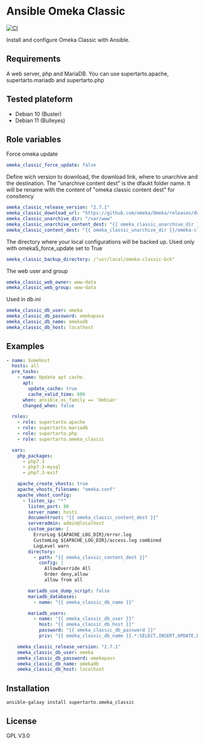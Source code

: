 # Ansible Omeka Classic
[![CI](https://github.com/supertarto/ansible-omeka-classic/workflows/CI/badge.svg?event=push)](https://github.com/supertarto/ansible-omeka-classic/actions?query=workflow%3ACI)

Install and configure Omeka Classic with Ansible.


## Requirements
A web server, php and MariaDB. You can use supertarto.apache, supertarto.mariadb and supertarto.php

## Tested plateform
* Debian 10 (Buster)
* Debian 11 (Bulleyes)

## Role variables
Force omeka update
```yml
omeka_classic_force_update: false
```
Define wich version to download, the download link, where to unarchive and the destination.
The "unarchive content dest" is the dfaukt folder name. It will be rename with the content of "omeka classic content dest" for consitency
```yml
omeka_classic_release_version: "2.7.1"
omeka_classic_download_url: "https://github.com/omeka/Omeka/releases/download/v{{ omeka_classic_release_version }}/omeka-{{ omeka_classic_release_version }}.zip"
omeka_classic_unarchive_dir: "/var/www"
omeka_classic_unarchive_content_dest: "{{ omeka_classic_unarchive_dir }}/omeka-{{ omeka_classic_release_version }}"
omeka_classic_content_dest: "{{ omeka_classic_unarchive_dir }}/omeka-classic"
```
The directory where your local configurations will be backed up. Used only with omekaS_force_update set to True
```yml
omeka_classic_backup_directory: /"usr/local/omeka-classic-bck"
```
The web user and group
```yml
omeka_classic_web_owner: www-data
omeka_classic_web_group: www-data
```
Used in db.ini
```yml
omeka_classic_db_user: omeka
omeka_classic_db_password: omekapass
omeka_classic_db_name: omekadb
omeka_classic_db_host: localhost
```

## Examples
```yml
- name: Somehost
  hosts: all
  pre_tasks:
    - name: Update apt cache.
      apt:
        update_cache: true
        cache_valid_time: 600
      when: ansible_os_family == 'Debian'
      changed_when: false

  roles:
    - role: supertarto.apache
    - role: supertarto.mariadb
    - role: supertarto.php
    - role: supertarto.omeka_classic

  vars:
    php_packages:
      - php7.3
      - php7.3-mysql
      - php7.3-exif

    apache_create_vhosts: true
    apache_vhosts_filename: "omeka.conf"
    apache_vhost_config:
      - listen_ip: "*"
        listen_port: 80
        server_name: host1
        documentroot: "{{ omeka_classic_content_dest }}"
        serveradmin: admin@localhost
        custom_param: |
          ErrorLog ${APACHE_LOG_DIR}/error.log
          CustomLog ${APACHE_LOG_DIR}/access.log combined
          LogLevel warn
        directory:
          - path: "{{ omeka_classic_content_dest }}"
            config: |
              AllowOverride All
              Order deny,allow
              allow from all

        mariadb_use_dump_script: false
        mariadb_databases:
          - name: "{{ omeka_classic_db_name }}"

        mariadb_users:
          - name: "{{ omeka_classic_db_user }}"
            host: "{{ omeka_classic_db_host }}"
            password: "{{ omeka_classic_db_password }}"
            priv: "{{ omeka_classic_db_name }}.*:SELECT,INSERT,UPDATE,DELETE,CREATE,DROP,ALTER,CREATE TEMPORARY TABLES,LOCK TABLES"

    omeka_classic_release_version: "2.7.1"
    omeka_classic_db_user: omeka
    omeka_classic_db_password: omekapass
    omeka_classic_db_name: omekadb
    omeka_classic_db_host: localhost
```

## Installation
```
ansible-galaxy install supertarto.omeka_classic
```
## License
GPL V3.0
